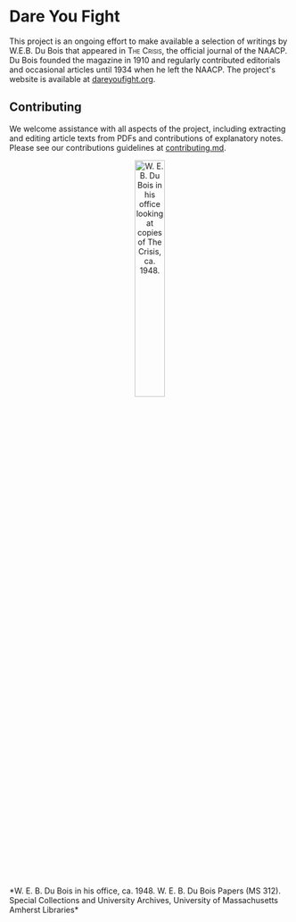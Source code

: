 # Dare You Fight



This project is an ongoing effort to make available a selection of writings by W.E.B. Du Bois that appeared in <span style="font-variant:small-caps;">The Crisis</span>, the official journal of the NAACP. Du Bois founded the magazine in 1910 and regularly contributed editorials and occasional articles until 1934 when he left the NAACP. The project's website is available at [dareyoufight.org](http://www.dareyoufight.org).

## Contributing

We welcome assistance with all aspects of the project, including extracting and editing article texts from PDFs and contributions of explanatory notes. Please see our contributions guidelines at [contributing.md](https://github.com/nealcaren/fightordie/blob/main/contributing.md).


<p align="center" width="100%">
    <img width="33%" src="https://credo.library.umass.edu/images/resize/600x600/mums312-i0463-001.jpg" alt="W. E. B. Du Bois in his office looking at copies of The Crisis, ca. 1948.">
</p>
*W. E. B. Du Bois in his office, ca. 1948. W. E. B. Du Bois Papers (MS 312). Special Collections and University Archives, University of Massachusetts Amherst Libraries*
